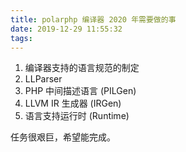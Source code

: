 ```yaml
---
title: polarphp 编译器 2020 年需要做的事
date: 2019-12-29 11:55:32
tags:
---
```


1. 编译器支持的语言规范的制定
2. LLParser
3. PHP 中间描述语言 (PILGen)
4. LLVM IR 生成器 (IRGen)
5. 语言支持运行时 (Runtime)

任务很艰巨，希望能完成。